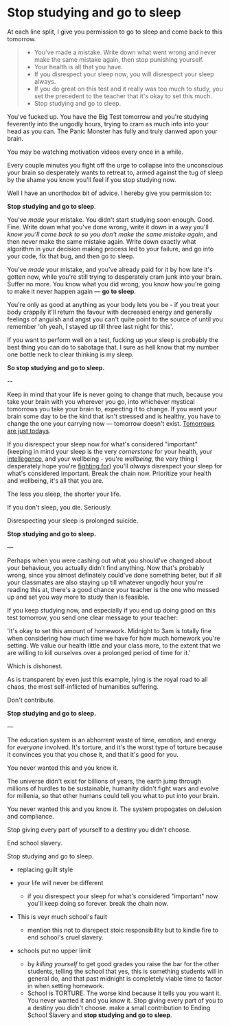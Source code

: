 # Stop studying and go to sleep

At each line split, I give you permission to go to sleep and come back to this tomorrow.

> - You've made a mistake. Write down what went wrong and never make the same mistake again, then stop punishing yourself.
> - Your health is all that you have.
> - If you disrespect your sleep now, you will disrespect your sleep always.
> - If you do great on this test and it really was too much to study, you set the precedent to the teacher that it's okay to set this much.
> - Stop studying and go to sleep.

You've fucked up. You have the Big Test tomorrow and you're studying feverently into the ungodly hours, trying to cram as much info into your head as you can. The Panic Monster has fully and truly danwed apon your brain. 

You may be watching motivation videos every once in a while. 

Every couple minutes you fight off the urge to collapse into the unconscious your brain so desperately wants to retreat to, armed against the tug of sleep by the shame you know you'll feel if you stop studying now.

Well I have an unorthodox bit of advice. I hereby give you permission to:

**Stop studying and go to sleep**.

You've *made* your mistake. You didn't start studying soon enough. Good. Fine. Write down what you've done wrong, write it down in a way you'll *know you'll come back to so you don't make the same mistake again*, and then never make the same mistake again. Write down exactly what algorithm in your decision making process led to your failure, and go into your code, fix that bug, and then go to sleep.

You've *made* your mistake, and you've already paid for it by how late it's gotten now, while you're still trying to desperately cram junk into your brain. Suffer no more. You know what you did wrong, you know how you're going to make it never happen again — **go to sleep**. 

You're only as good at anything as your body lets you be - if you treat your body crappily it'll return the favour with decreased energy and generally feelings of anguish and angst you can't quite point to the source of until you remember 'oh yeah, I stayed up till three last night for this'.

If you want to perform well on a test, fucking up your sleep is probably the best thing you can do to sabotage that. I sure as hell know that my number one bottle neck to clear thinking is my sleep.

**So stop studying and go to sleep.**

-- 

Keep in mind that your life is never going to change that much, because you take your brain with you wherever you go, into whichever mystical tomorrows you take your brain to, expecting it to change. If you want your brain some day to be the kind that isn't stressed and is healthy, you have to change the one your carrying now — tomorrow doesn't exist. [Tomorrows are just todays](https://gingerjumble.wordpress.com/2021/01/04/tomorrows-are-just-todays/).

If you disrespect your sleep now for what's considered "important" (keeping in mind your sleep is the very *cornerstone* for your health, your [intellegence](https://hackernoon.com/biohack-your-intelligence-now-or-become-obsolete-97cdd15e395f), and your wellbeing - you're *wellbeing*, the very thing I desperately hope you're [fighting for](http://mindingourway.com/half-assing-it-with-everything-youve-got/)) you'll *always* disrespect your sleep for what's considered important. Break the chain now. Prioritize your health and wellbeing, it's all that you are.

The less you sleep, the shorter your life.

If you don't sleep, you die. Seriously. 

Disrespecting your sleep is prolonged suicide.

**Stop studying and go to sleep.**

— 

Perhaps when you were cashing out what you should've changed about your behaviour, you actually didn't find anything. Now that's probably wrong, since you almost definately could've done something beter, but if all your classmates are also staying up till whatever ungodly hour you're reading this at, there's a good chance your teacher is the one who messed up and set you way more to study than is feasible.

If you keep studying now, and especially if you end up doing good on this test tomorrow, you send one clear message to your teacher:

'It's okay to set this amount of homework. Midnight to 3am is totally fine when considering how much time we have for how much homework you're setting. We value our health little and your class more, to the extent that we are willing to kill ourselves over a prolonged period of time for it.' 

Which is dishonest. 

As is transparent by even just this example, lying is the royal road to all chaos, the most self-inflicted of humanities suffering. 

Don't contribute.

**Stop studying and go to sleep.**

— 

The education system is an abhorrent waste of time, emotion, and energy for *everyone* involved. It's torture, and it's the worst type of torture because it convinces you that you chose it, and that it's good for you.

You never wanted this and you know it.

The universe didn't exist for billions of years, the earth jump through millions of hurdles to be sustainable, humanity didn't fight wars and evolve for millenia, so that other humans could tell you what to put into your brain.

You never wanted this and you know it. The system propogates on delusion and compliance.

Stop giving every part of yourself to a destiny you didn't choose.

End school slavery.

Stop studying and go to sleep.







- replacing guilt style 

- your life will never be different
  - if you disrespect your sleep for what's considered "important" now you'll keep doing so forever. break the chain now.
- This is veyr much school's fault
  - mention this not to disrepect stoic responsibility but to kindle fire to end school's cruel slavery.

- schools put no upper limit
  - by *killing yourself* to get good grades you raise the bar for the other students, telling the school that yes, this is something students will in general do, and that past midnight is completely viable time to factor in when setting homework.
  - School is TORTURE. The worse kind because it tells you you want it. You never wanted it and you know it. Stop giving every part of you to a destiny you didn't choose. make a small contribution to Ending School Slavery and **stop studying and go to sleep**.


